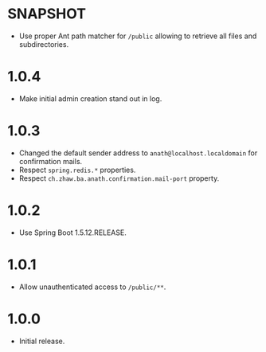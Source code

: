 SNAPSHOT
===

* Use proper Ant path matcher for `/public` allowing to retrieve all files and subdirectories.

1.0.4
===

* Make initial admin creation stand out in log.

1.0.3
===

* Changed the default sender address to `anath@localhost.localdomain` for confirmation mails.
* Respect `spring.redis.*` properties.
* Respect `ch.zhaw.ba.anath.confirmation.mail-port` property.

1.0.2
===

* Use Spring Boot 1.5.12.RELEASE.

1.0.1
===

* Allow unauthenticated access to `/public/**`.

1.0.0
===

* Initial release.
